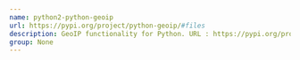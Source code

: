 ```yaml
---
name: python2-python-geoip
url: https://pypi.org/project/python-geoip/#files
description: GeoIP functionality for Python. URL : https://pypi.org/project/python-geoip/#files Groups : None
group: None
---
```

